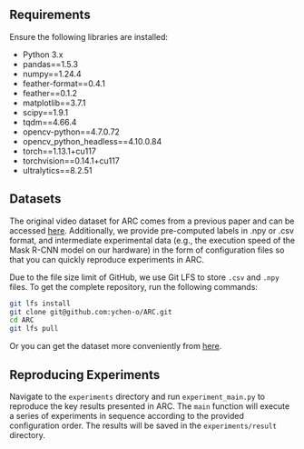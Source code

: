 ## Requirements

Ensure the following libraries are installed:

- Python 3.x
- pandas==1.5.3
- numpy==1.24.4
- feather-format==0.4.1
- feather==0.1.2
- matplotlib==3.7.1
- scipy==1.9.1
- tqdm==4.66.4
- opencv-python==4.7.0.72
- opencv_python_headless==4.10.0.84
- torch==1.13.1+cu117
- torchvision==0.14.1+cu117
- ultralytics==8.2.51

## Datasets
The original video dataset for ARC comes from a previous paper and can be accessed [<u>here</u>](https://github.com/stanford-futuredata/blazeit). Additionally, we provide pre-computed labels in .npy or .csv format, and intermediate experimental data (e.g., the execution speed of the Mask R-CNN model on our hardware) in the form of configuration files so that you can quickly reproduce experiments in ARC.
 
Due to the file size limit of GitHub, we use Git LFS to store `.csv` and `.npy` files. To get the complete repository, run the following commands:

```bash
git lfs install
git clone git@github.com:ychen-o/ARC.git
cd ARC
git lfs pull
```
Or you can get the dataset more conveniently from [<u>here</u>](https://drive.google.com/drive/folders/1HK4ou7TK7I9Qm3R1TBqY3LRYgFROQ-wK?usp=sharing).

## Reproducing Experiments
Navigate to the `experiments` directory and run `experiment_main.py` to reproduce the key results presented in ARC. The `main` function will execute a series of experiments in sequence according to the provided configuration order. The results will be saved in the `experiments/result` directory.


